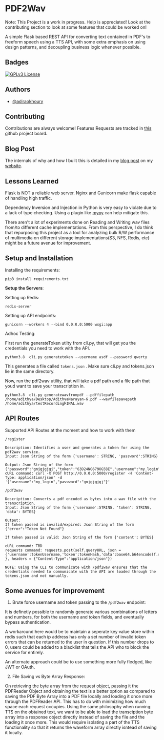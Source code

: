 
# PDF2Wav

Note: This Project is a work in progress. Help is appreciated! Look at the contributing section to look at some features that could be worked on!


A simple Flask based REST API for converting text contained in PDF's to freeform speech using a TTS API, with some extra emphasis on using design patterns, and decoupling business logic whenever possible. 








## Badges

[![GPLv3 License](https://img.shields.io/badge/License-GPL%20v3-yellow.svg)](https://opensource.org/licenses/)


## Authors

- [@adiraokhoury](https://www.github.com/adiraokhoury)


## Contributing

Contributions are always welcome!
Features Requests are tracked in [this](https://github.com/users/adiraokhoury/projects/1) github project board. 



## Blog Post


The internals of why and how I built this is detailed in my [blog post](https://adiraokhoury.github.io/blogPost1.html) on my [website](https://adiraokhoury.github.io). 
## Lessons Learned



Flask is NOT a reliable web server. Nginx and Gunicorn make flask capable of handling high traffic. 

Dependency Inversion and Injection in Python is very easy to violate due to a lack of type checking. Using a plugin like [mypy](https://mypy.readthedocs.io/en/stable/index.html) can help mitigate this. 

There aren't a lot of experiments done on Reading and Writing wav files from/to different cache implementations. From this perspective, I do think that repurposing this project as a tool for analyzing bulk R/W performance of multimedia on different storage implementations(S3, NFS, Redis, etc) might be a future avenue for improvement. 

## Setup and Installation

Installing the requirements:

```
pip3 install requirements.txt
```

__Setup the Servers__:

Setting up Redis:

```
redis-server
```

Setting up API endpoints:

```
gunicorn --workers 4 --bind 0.0.0.0:5000 wsgi:app 
```

Adhoc Testing:

First run the generateToken utlity from cli.py, that will get you the credentials you need to work with the API. 
```
python3.8  cli.py generatetoken --username asdf --password qwerty

```
This generates a file called ```tokens.json``` . Make sure cli.py and tokens.json lie in the same directory. 

Now, run the pdf2wav utility, that will take a pdf path and a file path that youd want to save your transcription in. 

```
python3.8  cli.py generatewavfrompdf --pdffilepath /home/adithya/Desktop/AdithyaNarayan-6.pdf --wavfilesavepath /home/adithya/testRecordingFINAL.wav
```

## API Routes

Supported API Routes at the moment and how to work with them

```
/register

Description: Identifies a user and generates a token for using the pdf2wav service.
Input: Json String of the form {'username': STRING, 'password':STRING}

Output: Json String of the form {"password":"gnjgjgjgj","token":"63D24NG679OG5BE","username":"my_login"}
cURL command: curl -X POST http://0.0.0.0:5000/register -H 'Content-Type: application/json' -d '{"username":"my_login","password":"gnjgjgjgj"}'
```

```
/pdf2wav

Description: Converts a pdf encoded as bytes into a wav file with the transcription.
Input: Json String of the form {'username':STRING, 'token': STRING, 'data': BYTES}

Output: 
If token passed is invalid/expired: Json String of the form {"error":"Token Not Found"}

If token passed is valid: Json String of the form {'content': BYTES}

cURL command: TBD
requests command: requests.post(self.queryURL, json = {'username':tokenUsername,'token':tokenHash,'data':base64.b64encode(f.read()) }, headers = {"Content-Type":"application/json"})

NOTE: Using the CLI to communicate with /pdf2wav ensures that the credentials needed to communicate with the API are loaded through the tokens.json and not manually. 

```


## Some avenues for improvement

1. Brute force username and token passing to the ```/pdf2wav``` endpoint:

It is definetly possible to randomly generate various combinations of letters and numbers, for both the username and token fields, and eventually bypass authentication. 

A workaround here would be to maintain a seperate key value store within redis such that each ip address has only a set number of invalid token errors that can be returned to the user in question. If this number drops to 0, users could be added to a blacklist that tells the API who to block the service for entirely. 

An alternate approach could be to use something more fully fledged, like JWT or OAuth. 

2. File Saving vs Byte Array Response:

On retrieving the byte array from the request object, passing it the PDFReader Object and obtaining the text is a better option as compared to saving the PDF Byte Array into a PDF file locally and loading it once more through the PDFReader API. This has to do with minimizing how much space each request occupies. Using the same philosophy when running TTS on the obtained text, we want to be able to load the transciption byte array into a response object directly instead of saving the file and the loading it once more. This would require isolating a part of the TTS functionality so that it returns the waveform array directly isntead of saving it locally. 



